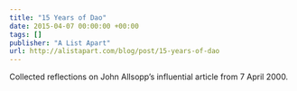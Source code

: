 ```yaml
---
title: "15 Years of Dao"
date: 2015-04-07 00:00:00 +00:00
tags: []
publisher: "A List Apart"
url: http://alistapart.com/blog/post/15-years-of-dao
---
```


Collected reflections on John Allsopp’s influential article from 7 April 2000.
